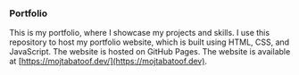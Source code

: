 ### Portfolio

This is my portfolio, where I showcase my projects and skills. I use this repository to host my portfolio website, which is built using HTML, CSS, and JavaScript. The website is hosted on GitHub Pages.
The website is available at [https://mojtabatoof.dev/](https://mojtabatoof.dev).
